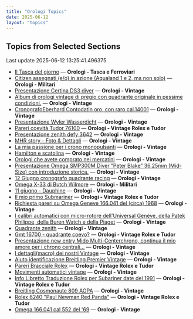 ```yaml
---
title: "Orologi Topics"
date: 2025-06-12
layout: "topics"
---
```


## Topics from Selected Sections

Last update 2025-06-12 13:25:41.496375

- [Il Tasca del giorno](https://orologi.forumfree.it/?t=80702163) — **Orologi - Tasca e Ferroviari**
- [Citizen assegnati (e/o) in azione (Aqualand 1 e 2, ma non solo)](https://orologi.forumfree.it/?t=77358351) — **Orologi - Militari**
- [Presentazione Certina DS3 diver](https://orologi.forumfree.it/?t=80715969) — **Orologi - Vintage**
- [Album di orologi vintage di pregio con quadrante originale  in pessime condizioni.](https://orologi.forumfree.it/?t=79944873) — **Orologi - Vintage**
- [CronografoEberhard Contodatin oro, con raro cal.14001](https://orologi.forumfree.it/?t=64689531) — **Orologi - Vintage**
- [Presentazione Wyler Wasserdicht](https://orologi.forumfree.it/?t=80717742) — **Orologi - Vintage**
- [Pareri coevità Tudor 76100](https://orologi.forumfree.it/?t=80721858) — **Orologi - Vintage Rolex e Tudor**
- [Presentazione zenith defy 3642](https://orologi.forumfree.it/?t=80717818) — **Orologi - Vintage**
- [MHR story - Foto & Dettagli](https://orologi.forumfree.it/?t=8918058) — **Orologi - Vintage**
- [La mia passione per i crono monopulsanti](https://orologi.forumfree.it/?t=74813566) — **Orologi - Vintage**
- [Hamilton e scatolina](https://orologi.forumfree.it/?t=80722082) — **Orologi - Vintage**
- [Orologi che avete comprato nei mercatini](https://orologi.forumfree.it/?t=80718165) — **Orologi - Vintage**
- [Presentazione Omega SMP300M Diver “Peter Blake” 36.25mm (Mid-Size) con introduzione storica.](https://orologi.forumfree.it/?t=80712458) — **Orologi - Vintage**
- [12 Giugno cronografo quadrante racing](https://orologi.forumfree.it/?t=80721679) — **Orologi - Vintage**
- [Omega X-33 di Butch Wilmore](https://orologi.forumfree.it/?t=80594788) — **Orologi - Militari**
- [11 giugno - Dauphine](https://orologi.forumfree.it/?t=80720859) — **Orologi - Vintage**
- [Il mio primo Submariner](https://orologi.forumfree.it/?t=80696857) — **Orologi - Vintage Rolex e Tudor**
- [Richiesta pareri su Omega Geneve 166.041 del (circa) 1968](https://orologi.forumfree.it/?t=78091504) — **Orologi - Vintage**
- [I calibri automatici con micro-rotore dell'Universal Genève, della Patek Philippe, della Buren Watch e della Piaget](https://orologi.forumfree.it/?t=80701756) — **Orologi - Vintage**
- [Quadrante zenith](https://orologi.forumfree.it/?t=80721120) — **Orologi - Vintage**
- [Gmt 16700 - quadrante coevo?](https://orologi.forumfree.it/?t=80715028) — **Orologi - Vintage Rolex e Tudor**
- [Presentazione new entry Mido Multi-Centerchrono, continua il mio amore per i chrono centrali…](https://orologi.forumfree.it/?t=80721618) — **Orologi - Vintage**
- [I dettagli(macro) dei nostri Vintage](https://orologi.forumfree.it/?t=80396891) — **Orologi - Vintage**
- [Aiuto identificazione Breitling Premier Vintage](https://orologi.forumfree.it/?t=80721136) — **Orologi - Vintage**
- [Pareri Bracciale Rolex](https://orologi.forumfree.it/?t=80721852) — **Orologi - Vintage Rolex e Tudor**
- [Movimenti automatici vintage](https://orologi.forumfree.it/?t=80720480) — **Orologi - Vintage**
- [Info Libretto Traduzione Rolex per Subariner date del 1991](https://orologi.forumfree.it/?t=80722028) — **Orologi - Vintage Rolex e Tudor**
- [Breitling Cosmonaute 809 AOPA](https://orologi.forumfree.it/?t=80718580) — **Orologi - Vintage**
- [Rolex 6240 "Paul Newman Red Panda"](https://orologi.forumfree.it/?t=80675837) — **Orologi - Vintage Rolex e Tudor**
- [Omega 166.041 cal 552 del '69](https://orologi.forumfree.it/?t=80721862) — **Orologi - Vintage**
